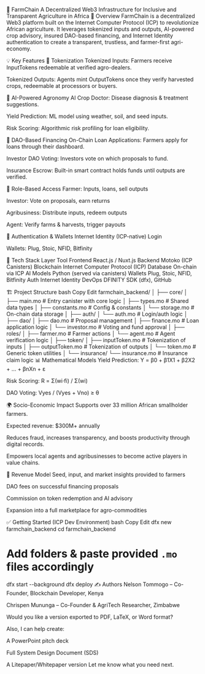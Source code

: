 🌾 FarmChain
A Decentralized Web3 Infrastructure for Inclusive and Transparent Agriculture in Africa
🚀 Overview
FarmChain is a decentralized Web3 platform built on the Internet Computer Protocol (ICP) to revolutionize African agriculture. It leverages tokenized inputs and outputs, AI-powered crop advisory, insured DAO-based financing, and Internet Identity authentication to create a transparent, trustless, and farmer-first agri-economy.

💡 Key Features
🌽 Tokenization
Tokenized Inputs: Farmers receive InputTokens redeemable at verified agro-dealers.

Tokenized Outputs: Agents mint OutputTokens once they verify harvested crops, redeemable at processors or buyers.

🧠 AI-Powered Agronomy
AI Crop Doctor: Disease diagnosis & treatment suggestions.

Yield Prediction: ML model using weather, soil, and seed inputs.

Risk Scoring: Algorithmic risk profiling for loan eligibility.

🏦 DAO-Based Financing
On-Chain Loan Applications: Farmers apply for loans through their dashboard.

Investor DAO Voting: Investors vote on which proposals to fund.

Insurance Escrow: Built-in smart contract holds funds until outputs are verified.

👤 Role-Based Access
Farmer: Inputs, loans, sell outputs

Investor: Vote on proposals, earn returns

Agribusiness: Distribute inputs, redeem outputs

Agent: Verify farms & harvests, trigger payouts

🔐 Authentication & Wallets
Internet Identity (ICP-native) Login

Wallets: Plug, Stoic, NFID, Bitfinity

🧱 Tech Stack
Layer	Tool
Frontend	React.js / Nuxt.js
Backend	Motoko (ICP Canisters)
Blockchain	Internet Computer Protocol (ICP)
Database	On-chain via ICP
AI Models	Python (served via canisters)
Wallets	Plug, Stoic, NFID, Bitfinity
Auth	Internet Identity
DevOps	DFINITY SDK (dfx), GitHub

🏗️ Project Structure
bash
Copy
Edit
farmchain_backend/
│
├── core/
│   ├── main.mo              # Entry canister with core logic
│   ├── types.mo             # Shared data types
│   ├── constants.mo         # Config & constants
│   └── storage.mo           # On-chain data storage
│
├── auth/
│   └── auth.mo              # Login/auth logic
│
├── dao/
│   ├── dao.mo               # Proposal management
│   ├── finance.mo           # Loan application logic
│   └── investor.mo          # Voting and fund approval
│
├── roles/
│   ├── farmer.mo            # Farmer actions
│   └── agent.mo             # Agent verification logic
│
├── token/
│   ├── inputToken.mo        # Tokenization of inputs
│   ├── outputToken.mo       # Tokenization of outputs
│   └── token.mo             # Generic token utilities
│
└── insurance/
    └── insurance.mo         # Insurance claim logic
📊 Mathematical Models
Yield Prediction:
Y = β0 + β1X1 + β2X2 + … + βnXn + ε

Risk Scoring:
R = Σ(wi·fi) / Σ(wi)

DAO Voting:
Vyes / (Vyes + Vno) ≥ θ

🌍 Socio-Economic Impact
Supports over 33 million African smallholder farmers.

Expected revenue: $300M+ annually

Reduces fraud, increases transparency, and boosts productivity through digital records.

Empowers local agents and agribusinesses to become active players in value chains.

💸 Revenue Model
Seed, input, and market insights provided to farmers

DAO fees on successful financing proposals

Commission on token redemption and AI advisory

Expansion into a full marketplace for agro-commodities

✅ Getting Started (ICP Dev Environment)
bash
Copy
Edit
dfx new farmchain_backend
cd farmchain_backend
# Add folders & paste provided `.mo` files accordingly
dfx start --background
dfx deploy
✍️ Authors
Nelson Tommogo – Co-Founder, Blockchain Developer, Kenya

Chrispen Mununga – Co-Founder & AgriTech Researcher, Zimbabwe

Would you like a version exported to PDF, LaTeX, or Word format?

Also, I can help create:

A PowerPoint pitch deck

Full System Design Document (SDS)

A Litepaper/Whitepaper version
Let me know what you need next.







